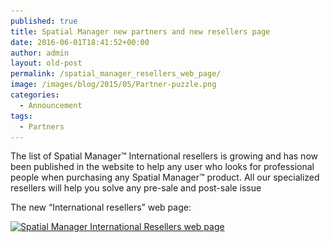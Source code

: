 ```yaml
---
published: true
title: Spatial Manager new partners and new resellers page
date: 2016-06-01T18:41:52+00:00
author: admin
layout: old-post
permalink: /spatial_manager_resellers_web_page/
image: /images/blog/2015/05/Partner-puzzle.png
categories:
  - Announcement
tags:
  - Partners
---
```

<span><span>The list of Spatial Manager<span>™</span></span> International resellers is growing and has now been published in the website to help any user who looks for professional people when purchasing any Spatial Manager<span>™</span> product. All our specialized resellers will help you solve any pre-sale and post-sale issue</span>

<!--more-->

The new &#8220;International resellers&#8221; web page:

<a href="/resellers/" target="_blank" rel="nofollow"><img src="/images/blog/2016/06/Spatial-Manager-International-Resellers-web-page.png" alt="Spatial Manager International Resellers web page" width="625" height="1417" srcset="/images/blog/2016/06/Spatial-Manager-International-Resellers-web-page.png 989w, /images/blog/2016/06/Spatial-Manager-International-Resellers-web-page-132x300.png 132w, /images/blog/2016/06/Spatial-Manager-International-Resellers-web-page-768x1742.png 768w, /images/blog/2016/06/Spatial-Manager-International-Resellers-web-page-452x1024.png 452w, /images/blog/2016/06/Spatial-Manager-International-Resellers-web-page-624x1415.png 624w" sizes="(max-width: 625px) 100vw, 625px" /></a>